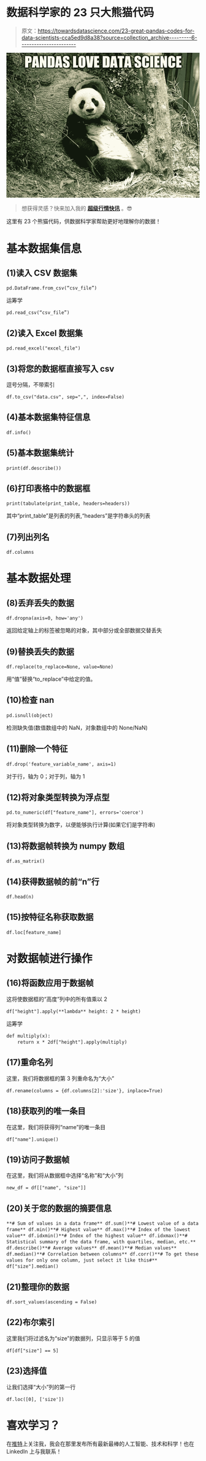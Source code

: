 # 数据科学家的 23 只大熊猫代码

> 原文：<https://towardsdatascience.com/23-great-pandas-codes-for-data-scientists-cca5ed9d8a38?source=collection_archive---------6----------------------->

![](img/7e3521500e74b2399fe2530265e244a9.png)

> 想获得灵感？快来加入我的 [**超级行情快讯**](https://www.superquotes.co/?utm_source=mediumtech&utm_medium=web&utm_campaign=sharing) 。😎

这里有 23 个熊猫代码，供数据科学家帮助更好地理解你的数据！

# 基本数据集信息

## (1)读入 CSV 数据集

```
pd.DataFrame.from_csv(“csv_file”) 
```

运筹学

```
pd.read_csv(“csv_file”)
```

## (2)读入 Excel 数据集

```
pd.read_excel("excel_file")
```

## (3)将您的数据框直接写入 csv

逗号分隔，不带索引

```
df.to_csv("data.csv", sep=",", index=False)
```

## (4)基本数据集特征信息

```
df.info()
```

## (5)基本数据集统计

```
print(df.describe())
```

## (6)打印表格中的数据框

```
print(tabulate(print_table, headers=headers))
```

其中“print_table”是列表的列表,“headers”是字符串头的列表

## (7)列出列名

```
df.columns
```

# 基本数据处理

## (8)丢弃丢失的数据

```
df.dropna(axis=0, how='any')
```

返回给定轴上的标签被忽略的对象，其中部分或全部数据交替丢失

## (9)替换丢失的数据

```
df.replace(to_replace=None, value=None)
```

用“值”替换“to_replace”中给定的值。

## (10)检查 nan

```
pd.isnull(object)
```

检测缺失值(数值数组中的 NaN，对象数组中的 None/NaN)

## (11)删除一个特征

```
df.drop('feature_variable_name', axis=1)
```

对于行，轴为 0；对于列，轴为 1

## (12)将对象类型转换为浮点型

```
pd.to_numeric(df["feature_name"], errors='coerce')
```

将对象类型转换为数字，以便能够执行计算(如果它们是字符串)

## (13)将数据帧转换为 numpy 数组

```
df.as_matrix()
```

## (14)获得数据帧的前“n”行

```
df.head(n)
```

## (15)按特征名称获取数据

```
df.loc[feature_name]
```

# 对数据帧进行操作

## (16)将函数应用于数据帧

这将使数据框的“高度”列中的所有值乘以 2

```
df["height"].apply(**lambda** height: 2 * height)
```

运筹学

```
def multiply(x):
    return x * 2df["height"].apply(multiply)
```

## (17)重命名列

这里，我们将数据框的第 3 列重命名为“大小”

```
df.rename(columns = {df.columns[2]:'size'}, inplace=True)
```

## (18)获取列的唯一条目

在这里，我们将获得列“name”的唯一条目

```
df["name"].unique()
```

## (19)访问子数据帧

在这里，我们将从数据框中选择“名称”和“大小”列

```
new_df = df[["name", "size"]]
```

## (20)关于您的数据的摘要信息

```
**# Sum of values in a data frame** df.sum()**# Lowest value of a data frame** df.min()**# Highest value** df.max()**# Index of the lowest value** df.idxmin()**# Index of the highest value** df.idxmax()**# Statistical summary of the data frame, with quartiles, median, etc.** df.describe()**# Average values** df.mean()**# Median values** df.median()**# Correlation between columns** df.corr()**# To get these values for only one column, just select it like this#** df["size"].median()
```

## (21)整理你的数据

```
df.sort_values(ascending = False)
```

## (22)布尔索引

这里我们将过滤名为“size”的数据列，只显示等于 5 的值

```
df[df["size"] == 5]
```

## (23)选择值

让我们选择“大小”列的第一行

```
df.loc([0], ['size'])
```

# 喜欢学习？

在[推特](https://twitter.com/GeorgeSeif94)上关注我，我会在那里发布所有最新最棒的人工智能、技术和科学！也在 LinkedIn 上与我联系！